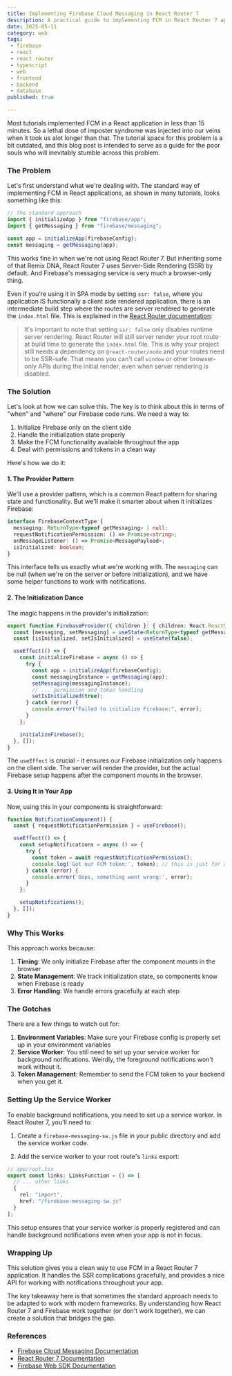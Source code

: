 ```yaml
---
title: Implementing Firebase Cloud Messaging in React Router 7
description: A practical guide to implementing FCM in React Router 7 applications.
date: 2025-05-11
category: web
tags:
 - firebase
 - react
 - react router
 - typescript
 - web
 - frontend
 - backend
 - database
published: true

---
```


Most tutorials implemented FCM in a React application in less than 15 minutes. So a lethal dose of imposter syndrome was injected into our veins when it took us alot longer than that. The tutorial space for this problem is a bit outdated, and this blog post is intended to serve as a guide for the poor souls who will inevitably stumble across this problem.

### The Problem

Let's first understand what we're dealing with. The standard way of implementing FCM in React applications, as shown in many tutorials, looks something like this:

```typescript
// The standard approach
import { initializeApp } from "firebase/app";
import { getMessaging } from "firebase/messaging";

const app = initializeApp(firebaseConfig);
const messaging = getMessaging(app);
```

This works fine in when we're not using React Router 7. But inheriting some of that Remix DNA, React Router 7 uses Server-Side Rendering (SSR) by default. And Firebase's messaging service is very much a browser-only thing. 

Even if you're using it in SPA mode by setting `ssr: false`, where you application IS functionally a client side rendered application, there is an intermediate build step where the routes are server rendered to generate the `index.html` file. This is explained in the [React Router documentation](https://reactrouter.com/how-to/spa#1-disable-runtime-server-rendering):

> It's important to note that setting `ssr: false` only disables runtime server rendering. React Router will still server render your root route at build time to generate the `index.html` file. This is why your project still needs a dependency on `@react-router/node` and your routes need to be SSR-safe. That means you can't call `window` or other browser-only APIs during the initial render, even when server rendering is disabled.

### The Solution

Let's look at how we can solve this. The key is to think about this in terms of "when" and "where" our Firebase code runs. We need a way to:

1. Initialize Firebase only on the client side
2. Handle the initialization state properly
3. Make the FCM functionality available throughout the app
4. Deal with permissions and tokens in a clean way

Here's how we do it:

#### 1. The Provider Pattern

We'll use a provider pattern, which is a common React pattern for sharing state and functionality. But we'll make it smarter about when it initializes Firebase:

```typescript
interface FirebaseContextType {
  messaging: ReturnType<typeof getMessaging> | null;
  requestNotificationPermission: () => Promise<string>;
  onMessageListener: () => Promise<MessagePayload>;
  isInitialized: boolean;
}
```

This interface tells us exactly what we're working with. The `messaging` can be null (when we're on the server or before initialization), and we have some helper functions to work with notifications.

#### 2. The Initialization Dance

The magic happens in the provider's initialization:

```typescript
export function FirebaseProvider({ children }: { children: React.ReactNode }) {
  const [messaging, setMessaging] = useState<ReturnType<typeof getMessaging> | null>(null);
  const [isInitialized, setIsInitialized] = useState(false);

  useEffect(() => {
    const initializeFirebase = async () => {
      try {
        const app = initializeApp(firebaseConfig);
        const messagingInstance = getMessaging(app);
        setMessaging(messagingInstance);
        // ... permission and token handling
        setIsInitialized(true);
      } catch (error) {
        console.error("Failed to initialize Firebase:", error);
      }
    };

    initializeFirebase();
  }, []);
}
```

The `useEffect` is crucial - it ensures our Firebase initialization only happens on the client side. The server will render the provider, but the actual Firebase setup happens after the component mounts in the browser.

#### 3. Using It in Your App

Now, using this in your components is straightforward:

```typescript
function NotificationComponent() {
  const { requestNotificationPermission } = useFirebase();

  useEffect(() => {
    const setupNotifications = async () => {
      try {
        const token = await requestNotificationPermission();
        console.log('Got our FCM token:', token); // this is just for debugging, do better
      } catch (error) {
        console.error('Oops, something went wrong:', error);
      }
    };

    setupNotifications();
  }, []);
}
```

### Why This Works

This approach works because:

1. **Timing**: We only initialize Firebase after the component mounts in the browser
2. **State Management**: We track initialization state, so components know when Firebase is ready
3. **Error Handling**: We handle errors gracefully at each step

### The Gotchas

There are a few things to watch out for:

1. **Environment Variables**: Make sure your Firebase config is properly set up in your environment variables
2. **Service Worker**: You still need to set up your service worker for background notifications. Weirdly, the foreground notifications won't work without it.
3. **Token Management**: Remember to send the FCM token to your backend when you get it.

### Setting Up the Service Worker

To enable background notifications, you need to set up a service worker. In React Router 7, you'll need to:

1. Create a `firebase-messaging-sw.js` file in your public directory and add the service worker code.

2. Add the service worker to your root route's `links` export:

```typescript
// app/root.tsx
export const links: LinksFunction = () => [
  // ... other links
  {
    rel: "import",
    href: "/firebase-messaging-sw.js"
  }
];
```

This setup ensures that your service worker is properly registered and can handle background notifications even when your app is not in focus.

### Wrapping Up

This solution gives you a clean way to use FCM in a React Router 7 application. It handles the SSR complications gracefully, and provides a nice API for working with notifications throughout your app.

The key takeaway here is that sometimes the standard approach needs to be adapted to work with modern frameworks. By understanding how React Router 7 and Firebase work together (or don't work together), we can create a solution that bridges the gap.

### References

- [Firebase Cloud Messaging Documentation](https://firebase.google.com/docs/cloud-messaging)
- [React Router 7 Documentation](https://reactrouter.com/)
- [Firebase Web SDK Documentation](https://firebase.google.com/docs/web/setup)

